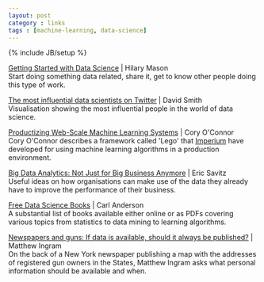 ```yaml
---
layout: post
category : links
tags : [machine-learning, data-science]
---
```

{% include JB/setup %}

[Getting Started with Data Science](http://bit.ly/12NLNHG) | Hilary Mason  
Start doing something data related, share it, get to know other people doing this type of work.

[The most influential data scientists on Twitter](http://bit.ly/TxRrsG) | David Smith  
Visualisation showing the most influential people in the world of data science.

[Productizing Web-Scale Machine Learning Systems](http://bit.ly/YwwRsD) | Cory O'Connor  
Cory O'Connor describes a framework called 'Lego' that [Imperium](http://www.imperium.com/) have developed for using machine learning algorithms in a production environment.

[Big Data Analytics: Not Just for Big Business Anymore](http://onforb.es/VbHL6G) | Eric Savitz  
Useful ideas on how organisations can make use of the data they already have to improve the performance of their business.

[Free Data Science Books](http://bit.ly/TxTLjh) | Carl Anderson  
A substantial list of books available either online or as PDFs covering various topics from statistics to data mining to learning algorithms.

[Newspapers and guns: If data is available, should it always be published?](http://bit.ly/WLjmWI) | Matthew Ingram  
On the back of a New York newspaper publishing a map with the addresses of registered gun owners in the States, Matthew Ingram asks what personal information should be available and when.
